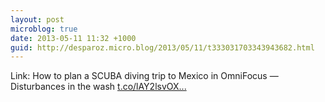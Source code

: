 ```yaml
---
layout: post
microblog: true
date: 2013-05-11 11:32 +1000
guid: http://desparoz.micro.blog/2013/05/11/t333031703343943682.html
---
```

Link: How to plan a SCUBA diving trip to Mexico in OmniFocus — Disturbances in the wash [t.co/lAY2lsvOX...](http://t.co/lAY2lsvOXU)
